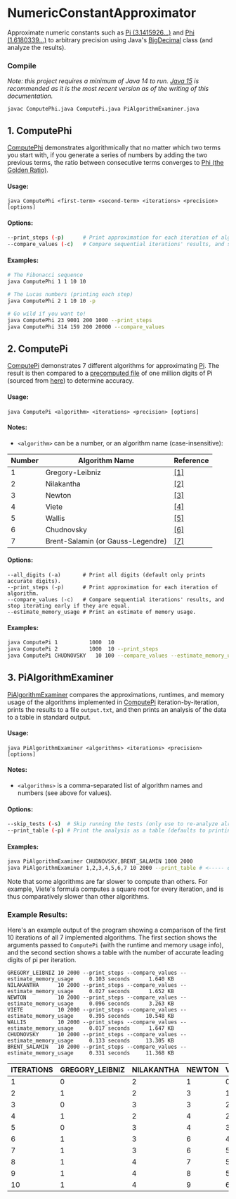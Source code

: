 # NumericConstantApproximator
Approximate numeric constants such as [Pi (3.1415926...)][8] and [Phi (1.6180339...)][9] to
arbitrary precision using Java's [BigDecimal][11] class (and analyze the results).

### Compile
_Note: this project requires a minimum of Java 14 to run.  [Java 15][12] is recommended as it is the most recent version as of the writing of this documentation._
```
javac ComputePhi.java ComputePi.java PiAlgorithmExaminer.java
```

## 1. ComputePhi
[ComputePhi](ComputePhi.java) demonstrates algorithmically that no matter which two terms you start 
with, if you generate a series of numbers by adding the two previous terms, the ratio between
consecutive terms converges to [Phi (the Golden Ratio)][9].

#### Usage:
```
java ComputePhi <first-term> <second-term> <iterations> <precision> [options]
```

#### Options:
```bash
--print_steps (-p)      # Print approximation for each iteration of algorithm.
--compare_values (-c)   # Compare sequential iterations' results, and stop iterating early if they are equal.
```

#### Examples:
```bash
# The Fibonacci sequence
java ComputePhi 1 1 10 10

# The Lucas numbers (printing each step)
java ComputePhi 2 1 10 10 -p

# Go wild if you want to!
java ComputePhi 23 9001 200 1000 --print_steps
java ComputePhi 314 159 200 20000 --compare_values
```

## 2. ComputePi
[ComputePi](ComputePi.java) demonstrates 7 different algorithms for approximating [Pi][8].
The result is then compared to a [precomputed file](pi1000000.txt) of one million digits
of Pi (sourced from [here][10]) to determine accuracy.

#### Usage:
```
java ComputePi <algorithm> <iterations> <precision> [options]
```
#### Notes:
- `<algorithm>` can be a number, or an algorithm name (case-insensitive):

 | Number | Algorithm Name                    | Reference  |
 | ------ | --------------------------------- | ---------- |
 |      1 | Gregory-Leibniz                   | [\[1\]][1] |
 |      2 | Nilakantha                        | [\[2\]][2] |
 |      3 | Newton                            | [\[3\]][3] |
 |      4 | Viete                             | [\[4\]][4] |
 |      5 | Wallis                            | [\[5\]][5] |
 |      6 | Chudnovsky                        | [\[6\]][6] |
 |      7 | Brent-Salamin (or Gauss-Legendre) | [\[7\]][7] |

#### Options:
```
--all_digits (-a)       # Print all digits (default only prints accurate digits).
--print_steps (-p)      # Print approximation for each iteration of algorithm.
--compare_values (-c)   # Compare sequential iterations' results, and stop iterating early if they are equal.
--estimate_memory_usage # Print an estimate of memory usage.
```

#### Examples:
```bash
java ComputePi 1          1000  10
java ComputePi 2          1000  10 --print_steps
java ComputePi CHUDNOVSKY   10 100 --compare_values --estimate_memory_usage
```

## 3. PiAlgorithmExaminer
[PiAlgorithmExaminer](PiAlgorithmExaminer.java) compares the approximations, runtimes, and memory 
usage of the algorithms implemented in [ComputePi](ComputePi.java) iteration-by-iteration, prints 
the results to a file `output.txt`, and then prints an analysis of the data to a table in standard
output.

#### Usage:
```
java PiAlgorithmExaminer <algorithms> <iterations> <precision> [options]
```
#### Notes:
- `<algorithms>` is a comma-separated list of algorithm names and numbers (see above for values).

#### Options:
```bash
--skip_tests (-s)  # Skip running the tests (only use to re-analyze already generated output data).
--print_table (-p) # Print the analysis as a table (defaults to printing results in a "key:value" format, which is more useful for large datasets).
```

#### Examples:
```bash
java PiAlgorithmExaminer CHUDNOVSKY,BRENT_SALAMIN 1000 2000
java PiAlgorithmExaminer 1,2,3,4,5,6,7 10 2000 --print_table # <----- outputs results shown below
```
Note that some algorithms are far slower to compute than others.  For example, Viete's formula
computes a square root for every iteration, and is thus comparatively slower than other algorithms.

### Example Results:
Here's an example output of the program showing a comparison of the first 10 iterations of all 
7 implemented algorithms.  The first section shows the arguments passed to `ComputePi`
(with the runtime and memory usage info), and the second section shows a table with the number
of accurate leading digits of pi per iteration.

```
GREGORY_LEIBNIZ 10 2000 --print_steps --compare_values --estimate_memory_usage     0.103 seconds      1.640 KB
NILAKANTHA      10 2000 --print_steps --compare_values --estimate_memory_usage     0.027 seconds      1.652 KB
NEWTON          10 2000 --print_steps --compare_values --estimate_memory_usage     0.096 seconds      3.263 KB
VIETE           10 2000 --print_steps --compare_values --estimate_memory_usage     0.395 seconds     10.548 KB
WALLIS          10 2000 --print_steps --compare_values --estimate_memory_usage     0.017 seconds      1.647 KB
CHUDNOVSKY      10 2000 --print_steps --compare_values --estimate_memory_usage     0.133 seconds     13.305 KB
BRENT_SALAMIN   10 2000 --print_steps --compare_values --estimate_memory_usage     0.331 seconds     11.368 KB
```

| ITERATIONS | GREGORY_LEIBNIZ | NILAKANTHA | NEWTON | VIETE | WALLIS | CHUDNOVSKY | BRENT_SALAMIN |
| ---------- | --------------- | ---------- | ------ | ----- | ------ | ---------- | ------------- |
|          1 |               0 |          2 |      1 |     0 |      0 |         14 |             0 |
|          2 |               1 |          2 |      3 |     1 |      0 |         28 |             3 |
|          3 |               0 |          3 |      3 |     2 |      0 |         42 |             8 |
|          4 |               1 |          2 |      4 |     2 |      0 |         56 |            19 |
|          5 |               0 |          3 |      4 |     3 |      1 |         70 |            41 |
|          6 |               1 |          3 |      6 |     4 |      1 |         85 |            84 |
|          7 |               1 |          3 |      6 |     5 |      1 |         99 |           171 |
|          8 |               1 |          4 |      7 |     5 |      1 |        113 |           345 |
|          9 |               1 |          4 |      8 |     5 |      1 |        127 |           694 |
|         10 |               1 |          4 |      9 |     6 |      1 |        142 |          1392 |

[1]:https://en.wikipedia.org/wiki/Leibniz_formula_for_%CF%80
[2]:https://en.wikipedia.org/wiki/Pi#Infinite_series
[3]:https://www.dropbox.com/s/jndc4y12f2zhnt4/Derivation%20of%20Newton's%20Sum.pdf
[4]:https://en.wikipedia.org/wiki/Viète%27s_formula
[5]:https://en.wikipedia.org/wiki/Wallis_product
[6]:https://en.wikipedia.org/wiki/Chudnovsky_algorithm
[7]:https://en.wikipedia.org/wiki/Gauss–Legendre_algorithm
[8]:https://en.wikipedia.org/wiki/Pi
[9]:https://en.wikipedia.org/wiki/Phi
[10]:https://www.angio.net/pi/digits.html
[11]:https://docs.oracle.com/en/java/javase/15/docs/api/java.base/java/math/BigDecimal.html
[12]:https://www.oracle.com/java/technologies/javase-downloads.html
